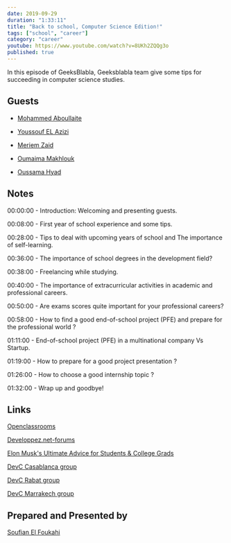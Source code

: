 ```yaml
---
date: 2019-09-29
duration: "1:33:11"
title: "Back to school, Computer Science Edition!"
tags: ["school", "career"]
category: "career"
youtube: https://www.youtube.com/watch?v=8UKh2ZQQg3o
published: true
---
```


In this episode of GeeksBlabla, Geeksblabla team give some tips for succeeding in computer science studies.

## Guests

- [Mohammed Aboullaite](https://twitter.com/laytoun)

- [Youssouf EL Azizi](https://elazizi.com)

- [Meriem Zaid](https://twitter.com/_iMeriem)

- [Oumaima Makhlouk](https://www.facebook.com/oumi.makhlouk)

- [Oussama Hyad](https://www.facebook.com/heoussama.oussama)

## Notes

00:00:00 - Introduction: Welcoming and presenting guests.

00:08:00 - First year of school experience and some tips.

00:28:00 - Tips to deal with upcoming years of school and The importance of self-learning.

00:36:00 - The importance of school degrees in the development field?

00:38:00 - Freelancing while studying.

00:40:00 - The importance of extracurricular activities in academic and professional careers.

00:50:00 - Are exams scores quite important for your professional careers?

00:58:00 - How to find a good end-of-school project (PFE) and prepare for the professional world ?

01:11:00 - End-of-school project (PFE) in a multinational company Vs Startup.

01:19:00 - How to prepare for a good project presentation ?

01:26:00 - How to choose a good internship topic ?

01:32:00 - Wrap up and goodbye!

## Links

[Openclassrooms](https://openclassrooms.com)

[Developpez.net-forums](https://www.developpez.net/forums/)

[Elon Musk's Ultimate Advice for Students & College Grads](https://www.youtube.com/watch?v=iuNJLtj10Lg)

[DevC Casablanca group](https://www.facebook.com/groups/DevC.Casablanca/)

[DevC Rabat group](https://www.facebook.com/groups/DevCRabat/)

[DevC Marrakech group](https://www.facebook.com/groups/DevC.Marrakech/)

## Prepared and Presented by

[Soufian El Foukahi](https://twitter.com/soufyanAI)
